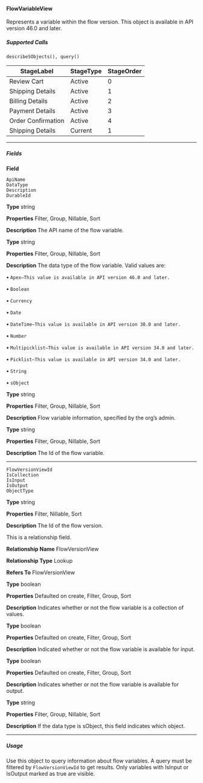 #### FlowVariableView

Represents a variable within the flow version. This object is available in API version 46.0 and later.

##### Supported Calls
```
describeSObjects(), query()

```
|StageLabel|StageType|StageOrder|
|---|---|---|
|Review Cart|Active|0|
|Shipping Details|Active|1|
|Billing Details|Active|2|
|Payment Details|Active|3|
|Order Confirmation|Active|4|
|Shipping Details|Current|1|


-----

##### Fields

**Field**
```
ApiName
DataType
Description
DurableId

```

**Type**
string

**Properties**
Filter, Group, Nillable, Sort

**Description**
The API name of the flow variable.

**Type**
string

**Properties**
Filter, Group, Nillable, Sort

**Description**
The data type of the flow variable. Valid values are:

**•** `Apex—This value is available in API version 46.0 and later.`

**•** `Boolean`

**•** `Currency`

**•** `Date`

**•** `DateTime—This value is available in API version 30.0 and later.`

**•** `Number`

**•** `Multipicklist—This value is available in API version 34.0 and later.`

**•** `Picklist—This value is available in API version 34.0 and later.`

**•** `String`

**•** `sObject`

**Type**
string

**Properties**
Filter, Group, Nillable, Sort

**Description**
Flow variable information, specified by the org’s admin.

**Type**
string

**Properties**
Filter, Group, Nillable, Sort

**Description**
The Id of the flow variable.


-----

```
FlowVersionViewId
IsCollection
IsInput
IsOutput
ObjectType

```

**Type**
string

**Properties**
Filter, Nillable, Sort

**Description**
The Id of the flow version.

This is a relationship field.

**Relationship Name**
FlowVersionView

**Relationship Type**
Lookup

**Refers To**
FlowVersionView

**Type**
boolean

**Properties**
Defaulted on create, Filter, Group, Sort

**Description**
Indicates whether or not the flow variable is a collection of values.

**Type**
boolean

**Properties**
Defaulted on create, Filter, Group, Sort

**Description**
Indicated whether or not the flow variable is available for input.

**Type**
boolean

**Properties**
Defaulted on create, Filter, Group, Sort

**Description**
Indicates whether or not the flow variable is available for output.

**Type**
string

**Properties**
Filter, Group, Nillable, Sort

**Description**
If the data type is sObject, this field indicates which object.


-----

##### Usage

Use this object to query information about flow variables. A query must be filtered by `FlowVersionViewId` to get results. Only
variables with IsInput or IsOutput marked as true are visible.
